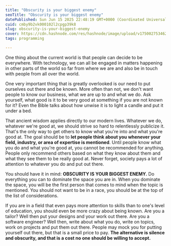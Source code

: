 ```yaml
---
title: "Obscurity is your biggest enemy"
seoTitle: "Obscurity is your biggest enemy"
datePublished: Sun Jun 15 2025 22:48:19 GMT+0000 (Coordinated Universal Time)
cuid: cmby9b2vk000102l2cpgp39k8
slug: obscurity-is-your-biggest-enemy
cover: https://cdn.hashnode.com/res/hashnode/image/upload/v1750027534627/4d89c33c-4ffa-46a9-b376-72ac45a2915d.webp
tags: programming

---
```


One thing about the current world is that people can decide to be everywhere. With technology, we can all be engaged in matters happening in other parts of the world so far from where we are and also be in touch with people from all over the world.

One very important thing that is greatly overlooked is our need to put ourselves out there and be known. More often than not, we don't want people to know our business, what we are up to and what we do. Ask yourself, what good is it to be very good at something if you are not known for it? Even the Bible talks about how unwise it is to light a candle and put it under a bed.

That ancient wisdom applies directly to our modern lives. Whatever we do, whatever we're good at, we should strive so hard to relentlessly publicize it. That's the only way to get others to know what you're into and what you're good at. The goal should be to **let people think about you whenever your field, industry, or area of expertise is mentioned**. Until people know what you do and what you're good at, you cannot be recommended for anything. People only recommend others based on what they know about them and what they see them to be really good at. Never forget, society pays a lot of attention to whatever you do and put out there.

You should have it in mind: **OBSCURITY IS YOUR BIGGEST ENEMY.** Do everything you can to dominate the space you are in. When you dominate the space, you will be the first person that comes to mind when the topic is mentioned. You should not want to be in a race, you should be at the top of the list of considerations.

If you are in a field that even pays more attention to skills than to one's level of education, you should even be more crazy about being known. Are you a tailor? Well then put your designs and your work out there. Are you a software engineer? Well then, write about what you do, write on topics, work on projects and put them out there. People may mock you for putting yourself out there, but that is a small price to pay. **The alternative is silence and obscurity, and that is a cost no one should be willing to accept.**